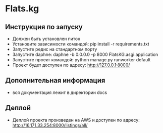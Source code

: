 # Flats.kg


## Инструкция по запуску 
- Должен быть установлен питон
- Установите зависимости командой: pip install -r requirements.txt
- Запустите редис на стандартном порту
- Запустите daphne: daphne -b 0.0.0.0 -p 8000 FlatsKG.asgi:application
- Запустите проект командой: python manage.py runworker default
- Проект будет доступен по адресу: http://127.0.0.1:8000/


## Дополнительная информация 
- вся документация лежит в директории docs


## Деплой
- Деплой проекта произведен на AWS и доступен по адресу: http://16.171.33.254:8000/listings/all/
